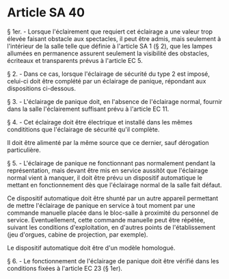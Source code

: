 # Article SA 40

§ 1er. - Lorsque l'éclairement que requiert cet éclairage a une valeur trop élevée faisant obstacle aux spectacles, il peut être admis, mais seulement à l'intérieur de la salle telle que définie à l'article SA 1 (§ 2), que les lampes allumées en permanence assurent seulement la visibilité des obstacles, écriteaux et transparents prévus à l'article EC 5.

§ 2. - Dans ce cas, lorsque l'éclairage de sécurité du type 2 est imposé, celui-ci doit être complété par un éclairage de panique, répondant aux dispositions ci-dessous.

§ 3. - L'éclairage de panique doit, en l'absence de l'éclairage normal, fournir dans la salle l'éclairement suffisant prévu à l'article EC 11.

§ 4. - Cet éclairage doit être électrique et installé dans les mêmes condititions que l'éclairage de sécurité qu'il complète.

Il doit être alimenté par la même source que ce dernier, sauf dérogation particulière.

§ 5. - L'éclairage de panique ne fonctionnant pas normalement pendant la représentation, mais devant être mis en service aussitôt que l'éclairage normal vient à manquer, il doit être prévu un dispositif automatique le mettant en fonctionnement dès que l'éclairage normal de la salle fait défaut.

Ce dispositif automatique doit être shunté par un autre appareil permettant de mettre l'éclairage de panique en service à tout moment par une commande manuelle placée dans le bloc-salle à proximité du personnel de service. Eventuellement, cette commande manuelle peut être répétée, suivant les conditions d'exploitation, en d'autres points de l'établissement (jeu d'orgues, cabine de projection, par exemple).

Le dispositif automatique doit être d'un modèle homologué.

§ 6. - Le fonctionnement de l'éclairage de panique doit être vérifié dans les conditions fixées à l'article EC 23 (§ 1er).

